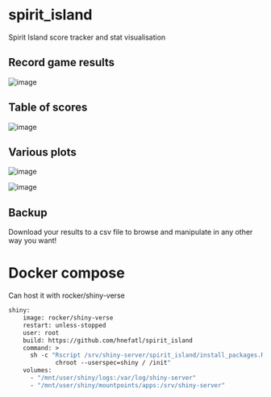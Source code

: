 # spirit_island
Spirit Island score tracker and stat visualisation

## Record game results

![image](https://user-images.githubusercontent.com/17723393/224838456-ea3ad8c0-b048-42d4-8648-9f3b777e617d.png)

## Table of scores

![image](https://user-images.githubusercontent.com/17723393/224838480-b252d439-31bb-456c-979f-662e2295fbfa.png)

## Various plots

![image](https://user-images.githubusercontent.com/17723393/224838522-879dace2-5f89-4483-ab1a-fc17b30479c4.png)

![image](https://user-images.githubusercontent.com/17723393/224838585-2fc6d7cb-0afa-46a1-aa60-9c6fcd093c4f.png)

## Backup

Download your results to a csv file to browse and manipulate in any other way you want!

# Docker compose

Can host it with rocker/shiny-verse

```dockerfile
shiny:
    image: rocker/shiny-verse
    restart: unless-stopped
    user: root
    build: https://github.com/hnefatl/spirit_island
    command: >
      sh -c "Rscript /srv/shiny-server/spirit_island/install_packages.R &&
             chroot --userspec=shiny / /init" 
    volumes:
      - "/mnt/user/shiny/logs:/var/log/shiny-server"
      - "/mnt/user/shiny/mountpoints/apps:/srv/shiny-server"
```
